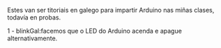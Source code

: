 Estes van ser titoriais en galego para impartir Arduino nas miñas clases, todavía en probas.

1 - blinkGal:facemos que o LED do Arduino acenda e apague alternativamente.
